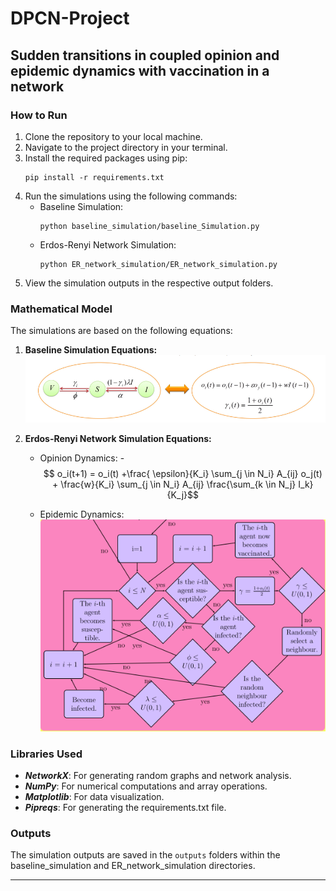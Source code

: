# DPCN-Project

## Sudden transitions in coupled opinion and epidemic dynamics with vaccination in a network

### How to Run

1. Clone the repository to your local machine.
2. Navigate to the project directory in your terminal.
3. Install the required packages using pip:
   ```
   pip install -r requirements.txt
   ```
4. Run the simulations using the following commands:
   - Baseline Simulation:
     ```
     python baseline_simulation/baseline_Simulation.py
     ```
   - Erdos-Renyi Network Simulation:
     ```
     python ER_network_simulation/ER_network_simulation.py
     ```
5. View the simulation outputs in the respective output folders.

### Mathematical Model

The simulations are based on the following equations:

1. **Baseline Simulation Equations:**
![Alt text](./docs/image.png)
    
2. **Erdos-Renyi Network Simulation Equations:**

    - Opinion Dynamics:
        -$$  o_i(t+1) = o_i(t) +\frac{ \epsilon}{K_i} \sum_{j \in N_i} A_{ij} o_j(t) + \frac{w}{K_i} \sum_{j \in N_i} A_{ij} \frac{\sum_{k \in N_j} I_k}{K_j}$$
    
    - Epidemic Dynamics:
      ![Alt text](./docs/image-1.png)

### Libraries Used

- ***NetworkX***: For generating random graphs and network analysis.
- ***NumPy***: For numerical computations and array operations.
- ***Matplotlib***: For data visualization.
- ***Pipreqs***: For generating the requirements.txt file.

### Outputs

The simulation outputs are saved in the `outputs` folders within the baseline_simulation and ER_network_simulation directories.

---






